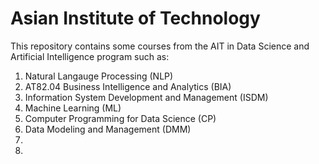 # Asian Institute of Technology

This repository contains some courses from the AIT in Data Science and Artificial Intelligence program such as:
1. Natural Langauge Processing (NLP)
2. AT82.04 Business Intelligence and Analytics (BIA)
3. Information System Development and Management (ISDM)
4. Machine Learning (ML)
5. Computer Programming for Data Science (CP)
6. Data Modeling and Management (DMM)
7.
8.
